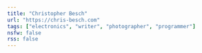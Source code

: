 ```yaml
---
title: "Christopher Besch"
url: "https://chris-besch.com"
tags: ["electronics", "writer", "photographer", "programmer"]
nsfw: false
rss: false
---
```


